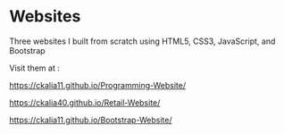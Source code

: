# Websites
Three websites I built from scratch using HTML5, CSS3, JavaScript, and Bootstrap

Visit them at :

https://ckalia11.github.io/Programming-Website/

https://ckalia40.github.io/Retail-Website/

https://ckalia11.github.io/Bootstrap-Website/


